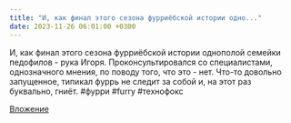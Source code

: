 ```yaml
---
title: "И, как финал этого сезона фурриёбской истории одно..."
date: 2023-11-26 06:01:00 +0300
---
```


И, как финал этого сезона фурриёбской истории однополой семейки педофилов - рука Игоря.
Проконсультировался со специалистами, однозначного мнения, по поводу того, что это - нет. Что-то довольно запущенное, типикал фуррь не следит за собой и, на этот раз буквально, гниёт.
#фурри #furry #технофокс

[Вложение](/assets/vk_photos/4/U_-sEPa3i6k.jpg)
